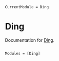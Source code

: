 ```@meta
CurrentModule = Ding
```

# Ding

Documentation for [Ding](https://github.com/theogf/Ding.jl).

```@index
```

```@autodocs
Modules = [Ding]
```

